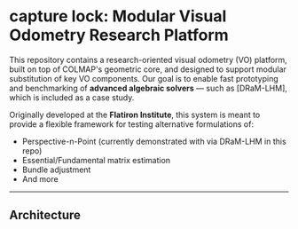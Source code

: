 # capture lock: Modular Visual Odometry Research Platform

This repository contains a research-oriented visual odometry (VO) platform, built on top of COLMAP's geometric core, and designed to support modular substitution of key VO components. Our goal is to enable fast prototyping and benchmarking of **advanced algebraic solvers** — such as [DRaM-LHM], which is included as a case study.

Originally developed at the **Flatiron Institute**, this system is meant to provide a flexible framework for testing alternative formulations of:
- Perspective-n-Point (currently demonstrated with via DRaM-LHM in this repo)
- Essential/Fundamental matrix estimation
- Bundle adjustment
- And more

---

## Architecture




